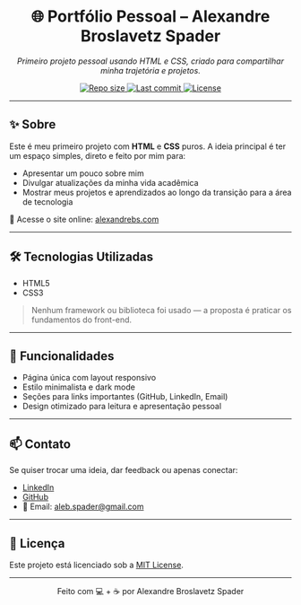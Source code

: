 <h1 align="center">🌐 Portfólio Pessoal – Alexandre Broslavetz Spader</h1>

<p align="center">
  <i>Primeiro projeto pessoal usando HTML e CSS, criado para compartilhar minha trajetória e projetos.</i>
</p>

<p align="center">
  <a href="https://github.com/spaderale/alexandrebs.com">
    <img alt="Repo size" src="https://img.shields.io/github/repo-size/spaderale/alexandrebs.com?color=4a9eda">
  </a>
  <a href="https://github.com/spaderale/alexandrebs.com/commits/main">
    <img alt="Last commit" src="https://img.shields.io/github/last-commit/spaderale/alexandrebs.com?color=4a9eda">
  </a>
  <a href="https://github.com/spaderale/alexandrebs.com/blob/main/LICENSE">
    <img alt="License" src="https://img.shields.io/github/license/spaderale/alexandrebs.com?color=4a9eda">
  </a>
</p>

---

## ✨ Sobre

Este é meu primeiro projeto com **HTML** e **CSS** puros. A ideia principal é ter um espaço simples, direto e feito por mim para:

- Apresentar um pouco sobre mim
- Divulgar atualizações da minha vida acadêmica
- Mostrar meus projetos e aprendizados ao longo da transição para a área de tecnologia

🔗 Acesse o site online: [alexandrebs.com](https://alexandrebs.com)

---

## 🛠️ Tecnologias Utilizadas

- HTML5
- CSS3

> Nenhum framework ou biblioteca foi usado — a proposta é praticar os fundamentos do front-end.

---

## 📌 Funcionalidades

- Página única com layout responsivo  
- Estilo minimalista e dark mode  
- Seções para links importantes (GitHub, LinkedIn, Email)  
- Design otimizado para leitura e apresentação pessoal

---

## 📫 Contato

Se quiser trocar uma ideia, dar feedback ou apenas conectar:

- [LinkedIn](https://www.linkedin.com/in/alexandre-spader-6447a91a2/)
- [GitHub](https://github.com/spaderale)
- 📧 Email: [aleb.spader@gmail.com](mailto:aleb.spader@gmail.com)

---

## 📝 Licença

Este projeto está licenciado sob a [MIT License](LICENSE).

---

<p align="center">
  Feito com 💻 + ☕ por Alexandre Broslavetz Spader
</p>
